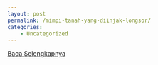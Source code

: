 ```yaml
---
layout: post
permalink: /mimpi-tanah-yang-diinjak-longsor/
categories:
    - Uncategorized
---
```


[Baca Selengkapnya](/06)